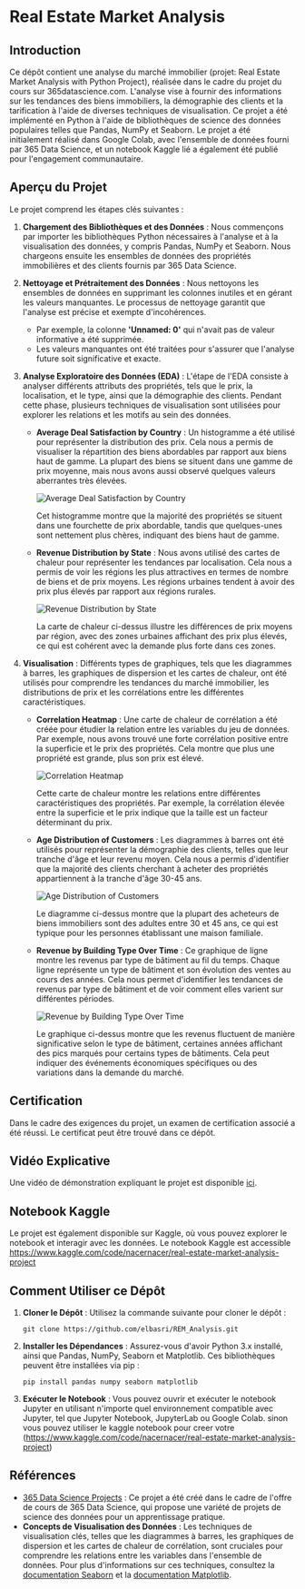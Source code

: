 
# Real Estate Market Analysis

## Introduction

Ce dépôt contient une analyse du marché immobilier (projet: Real Estate Market Analysis with Python Project), réalisée dans le cadre du projet du cours sur 365datascience.com. L'analyse vise à fournir des informations sur les tendances des biens immobiliers, la démographie des clients et la tarification à l'aide de diverses techniques de visualisation. Ce projet a été implémenté en Python à l'aide de bibliothèques de science des données populaires telles que Pandas, NumPy et Seaborn. Le projet a été initialement réalisé dans Google Colab, avec l'ensemble de données fourni par 365 Data Science, et un notebook Kaggle lié a également été publié pour l'engagement communautaire.

## Aperçu du Projet

Le projet comprend les étapes clés suivantes :

1. **Chargement des Bibliothèques et des Données** : Nous commençons par importer les bibliothèques Python nécessaires à l'analyse et à la visualisation des données, y compris Pandas, NumPy et Seaborn. Nous chargeons ensuite les ensembles de données des propriétés immobilières et des clients fournis par 365 Data Science.

2. **Nettoyage et Prétraitement des Données** : Nous nettoyons les ensembles de données en supprimant les colonnes inutiles et en gérant les valeurs manquantes. Le processus de nettoyage garantit que l'analyse est précise et exempte d'incohérences.

   - Par exemple, la colonne **'Unnamed: 0'** qui n'avait pas de valeur informative a été supprimée.
   - Les valeurs manquantes ont été traitées pour s'assurer que l'analyse future soit significative et exacte.

3. **Analyse Exploratoire des Données (EDA)** : L'étape de l'EDA consiste à analyser différents attributs des propriétés, tels que le prix, la localisation, et le type, ainsi que la démographie des clients. Pendant cette phase, plusieurs techniques de visualisation sont utilisées pour explorer les relations et les motifs au sein des données.

   - **Average Deal Satisfaction by Country** : Un histogramme a été utilisé pour représenter la distribution des prix. Cela nous a permis de visualiser la répartition des biens abordables par rapport aux biens haut de gamme. La plupart des biens se situent dans une gamme de prix moyenne, mais nous avons aussi observé quelques valeurs aberrantes très élevées.

     ![Average Deal Satisfaction by Country](images/Average_Deal_Satisfaction_by_Country.png)
     
     Cet histogramme montre que la majorité des propriétés se situent dans une fourchette de prix abordable, tandis que quelques-unes sont nettement plus chères, indiquant des biens haut de gamme.

   - **Revenue Distribution by State** : Nous avons utilisé des cartes de chaleur pour représenter les tendances par localisation. Cela nous a permis de voir les régions les plus attractives en termes de nombre de biens et de prix moyens. Les régions urbaines tendent à avoir des prix plus élevés par rapport aux régions rurales.

     ![Revenue Distribution by State](images/Revenue_Distribution_by_State.png)
     
     La carte de chaleur ci-dessus illustre les différences de prix moyens par région, avec des zones urbaines affichant des prix plus élevés, ce qui est cohérent avec la demande plus forte dans ces zones.

4. **Visualisation** : Différents types de graphiques, tels que les diagrammes à barres, les graphiques de dispersion et les cartes de chaleur, ont été utilisés pour comprendre les tendances du marché immobilier, les distributions de prix et les corrélations entre les différentes caractéristiques.

   - **Correlation Heatmap** : Une carte de chaleur de corrélation a été créée pour étudier la relation entre les variables du jeu de données. Par exemple, nous avons trouvé une forte corrélation positive entre la superficie et le prix des propriétés. Cela montre que plus une propriété est grande, plus son prix est élevé.

     ![Correlation Heatmap](images/Correlation_Heatmap.png)
     
     Cette carte de chaleur montre les relations entre différentes caractéristiques des propriétés. Par exemple, la corrélation élevée entre la superficie et le prix indique que la taille est un facteur déterminant du prix.

   - **Age Distribution of Customers** : Les diagrammes à barres ont été utilisés pour représenter la démographie des clients, telles que leur tranche d'âge et leur revenu moyen. Cela nous a permis d'identifier que la majorité des clients cherchant à acheter des propriétés appartiennent à la tranche d'âge 30-45 ans.

     ![Age Distribution of Customers](images/Age_Distribution_of_Customers.png)
     
     Le diagramme ci-dessus montre que la plupart des acheteurs de biens immobiliers sont des adultes entre 30 et 45 ans, ce qui est typique pour les personnes établissant une maison familiale.

   - **Revenue by Building Type Over Time** : Ce graphique de ligne montre les revenus par type de bâtiment au fil du temps. Chaque ligne représente un type de bâtiment et son évolution des ventes au cours des années. Cela nous permet d'identifier les tendances de revenus par type de bâtiment et de voir comment elles varient sur différentes périodes.

     ![Revenue by Building Type Over Time](images/Revenue_by_Building_Type_Over_Time.png)
     
     Le graphique ci-dessus montre que les revenus fluctuent de manière significative selon le type de bâtiment, certaines années affichant des pics marqués pour certains types de bâtiments. Cela peut indiquer des événements économiques spécifiques ou des variations dans la demande du marché.


## Certification

Dans le cadre des exigences du projet, un examen de certification associé a été réussi. Le certificat peut être trouvé dans ce dépôt.

## Vidéo Explicative

Une vidéo de démonstration expliquant le projet est disponible [ici](https://docs.google.com/document/d/1OizDmup9EsFcw8WZGEYT9biMUNgviCNw4K5Fcq-kQu0/edit?usp=sharing).


## Notebook Kaggle

Le projet est également disponible sur Kaggle, où vous pouvez explorer le notebook et interagir avec les données. Le notebook Kaggle est accessible https://www.kaggle.com/code/nacernacer/real-estate-market-analysis-project 

## Comment Utiliser ce Dépôt

1. **Cloner le Dépôt** : Utilisez la commande suivante pour cloner le dépôt :
   ```
   git clone https://github.com/elbasri/REM_Analysis.git
   ```
2. **Installer les Dépendances** : Assurez-vous d'avoir Python 3.x installé, ainsi que Pandas, NumPy, Seaborn et Matplotlib. Ces bibliothèques peuvent être installées via pip :
   ```
   pip install pandas numpy seaborn matplotlib
   ```
3. **Exécuter le Notebook** : Vous pouvez ouvrir et exécuter le notebook Jupyter en utilisant n'importe quel environnement compatible avec Jupyter, tel que Jupyter Notebook, JupyterLab ou Google Colab. sinon vous pouvez utiliser le kaggle notebook pour creer votre (https://www.kaggle.com/code/nacernacer/real-estate-market-analysis-project)


## Références

- [365 Data Science Projects](https://learn.365datascience.com/projects/) : Ce projet a été créé dans le cadre de l'offre de cours de 365 Data Science, qui propose une variété de projets de science des données pour un apprentissage pratique.
- **Concepts de Visualisation des Données** : Les techniques de visualisation clés, telles que les diagrammes à barres, les graphiques de dispersion et les cartes de chaleur de corrélation, sont cruciales pour comprendre les relations entre les variables dans l'ensemble de données. Pour plus d'informations sur ces techniques, consultez la [documentation Seaborn](https://seaborn.pydata.org/) et la [documentation Matplotlib](https://matplotlib.org/).
